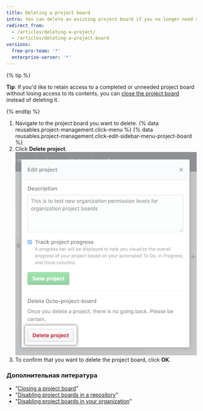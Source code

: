 ```yaml
---
title: Deleting a project board
intro: You can delete an existing project board if you no longer need access to its contents.
redirect_from:
  - /articles/deleting-a-project/
  - /articles/deleting-a-project-board
versions:
  free-pro-team: '*'
  enterprise-server: '*'
---
```


{% tip %}

**Tip**: If you'd like to retain access to a completed or unneeded project board without losing access to its contents, you can [close the project board](/articles/closing-a-project-board) instead of deleting it.

{% endtip %}

1. Navigate to the project board you want to delete.
{% data reusables.project-management.click-menu %}
{% data reusables.project-management.click-edit-sidebar-menu-project-board %}
4. Click **Delete project**. ![Delete project button](/assets/images/help/projects/delete-project-button.png)
5. To confirm that you want to delete the project board, click **OK**.

### Дополнительная литература

- "[Closing a project board](/articles/closing-a-project-board)"
- "[Disabling project boards in a repository](/articles/disabling-project-boards-in-a-repository)"
- "[Disabling project boards in your organization](/articles/disabling-project-boards-in-your-organization)"
